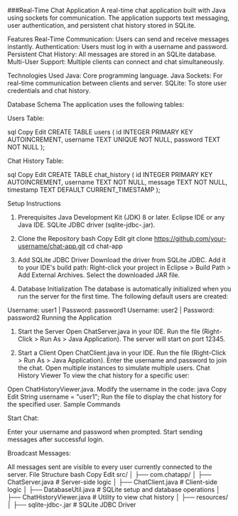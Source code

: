 ###Real-Time Chat Application
A real-time chat application built with Java using sockets for communication. The application supports text messaging, user authentication, and persistent chat history stored in SQLite.

Features
Real-Time Communication: Users can send and receive messages instantly.
Authentication: Users must log in with a username and password.
Persistent Chat History: All messages are stored in an SQLite database.
Multi-User Support: Multiple clients can connect and chat simultaneously.

Technologies Used
Java: Core programming language.
Java Sockets: For real-time communication between clients and server.
SQLite: To store user credentials and chat history.

Database Schema
The application uses the following tables:

Users Table:

sql
Copy
Edit
CREATE TABLE users (
    id INTEGER PRIMARY KEY AUTOINCREMENT,
    username TEXT UNIQUE NOT NULL,
    password TEXT NOT NULL
);

Chat History Table:

sql
Copy
Edit
CREATE TABLE chat_history (
    id INTEGER PRIMARY KEY AUTOINCREMENT,
    username TEXT NOT NULL,
    message TEXT NOT NULL,
    timestamp TEXT DEFAULT CURRENT_TIMESTAMP
);

Setup Instructions
1. Prerequisites
Java Development Kit (JDK) 8 or later.
Eclipse IDE or any Java IDE.
SQLite JDBC driver (sqlite-jdbc-<version>.jar).

2. Clone the Repository
bash
Copy
Edit
git clone https://github.com/your-username/chat-app.git
cd chat-app

3. Add SQLite JDBC Driver
Download the driver from SQLite JDBC.
Add it to your IDE's build path:
Right-click your project in Eclipse > Build Path > Add External Archives.
Select the downloaded JAR file.

4. Database Initialization
The database is automatically initialized when you run the server for the first time. The following default users are created:

Username: user1 | Password: password1
Username: user2 | Password: password2
Running the Application

1. Start the Server
Open ChatServer.java in your IDE.
Run the file (Right-Click > Run As > Java Application).
The server will start on port 12345.

2. Start a Client
Open ChatClient.java in your IDE.
Run the file (Right-Click > Run As > Java Application).
Enter the username and password to join the chat.
Open multiple instances to simulate multiple users.
Chat History Viewer
To view the chat history for a specific user:

Open ChatHistoryViewer.java.
Modify the username in the code:
java
Copy
Edit
String username = "user1";
Run the file to display the chat history for the specified user.
Sample Commands

Start Chat:

Enter your username and password when prompted.
Start sending messages after successful login.

Broadcast Messages:

All messages sent are visible to every user currently connected to the server.
File Structure
bash
Copy
Edit
src/
│
├── com.chatapp/
│   ├── ChatServer.java          # Server-side logic
│   ├── ChatClient.java          # Client-side logic
│   ├── DatabaseUtil.java        # SQLite setup and database operations
│   ├── ChatHistoryViewer.java   # Utility to view chat history
│
├── resources/
│   ├── sqlite-jdbc-<version>.jar # SQLite JDBC Driver






